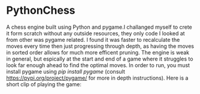 # PythonChess
A chess engine built using Python and pygame.I challanged myself to crete it form scratch without any outside resources, they only code I looked at from other was pygame related. I found it was faster to recalculate the moves every time then just progressing through depth, as having the moves in sorted order allows for much more efficent pruning. The engine is weak in general, but espically at the start and end of a game where it struggles to look far enough ahead to find the optimal moves. In order to run, you must install pygame using *pip install pygame* (consult https://pypi.org/project/pygame/ for more in depth instructions).
Here is a short clip of playing the game:


